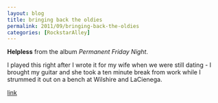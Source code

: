 ```yaml
---
layout: blog
title: bringing back the oldies
permalink: 2011/09/bringing-back-the-oldies
categories: [RockstarAlley]
---
```


<strong>Helpless</strong> from the album <em>Permanent Friday Night</em>.

I played this right after I wrote it for my wife when we were still dating - I brought my guitar and she took a ten minute break from work while I strummed it out on a bench at Wilshire and LaCienega.


<a href="http://kristeraxel.com/media/2011-0907-h.mp3">link</a>
